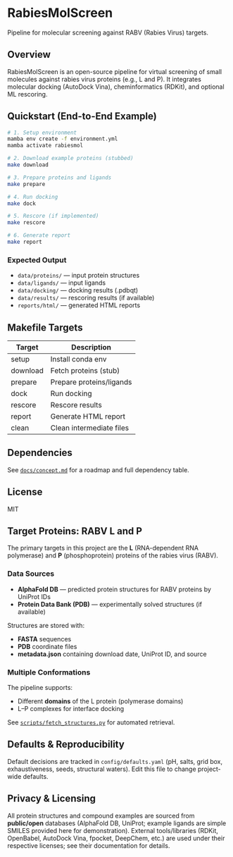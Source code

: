 # RabiesMolScreen

Pipeline for molecular screening against RABV (Rabies Virus) targets.

## Overview

RabiesMolScreen is an open-source pipeline for virtual screening of small molecules against rabies virus proteins (e.g., L and P). It integrates molecular docking (AutoDock Vina), cheminformatics (RDKit), and optional ML rescoring.

## Quickstart (End-to-End Example)

```bash
# 1. Setup environment
mamba env create -f environment.yml
mamba activate rabiesmol

# 2. Download example proteins (stubbed)
make download

# 3. Prepare proteins and ligands
make prepare

# 4. Run docking
make dock

# 5. Rescore (if implemented)
make rescore

# 6. Generate report
make report
```

### Expected Output

- `data/proteins/` — input protein structures
- `data/ligands/` — input ligands
- `data/docking/` — docking results (.pdbqt)
- `data/results/` — rescoring results (if available)
- `reports/html/` — generated HTML reports

## Makefile Targets

| Target   | Description |
|----------|-------------|
| setup    | Install conda env |
| download | Fetch proteins (stub) |
| prepare  | Prepare proteins/ligands |
| dock     | Run docking |
| rescore  | Rescore results |
| report   | Generate HTML report |
| clean    | Clean intermediate files |

## Dependencies

See [`docs/concept.md`](docs/concept.md) for a roadmap and full dependency table.

## License

MIT


## Target Proteins: RABV L and P

The primary targets in this project are the **L** (RNA-dependent RNA polymerase) and **P** (phosphoprotein) proteins of the rabies virus (RABV).

### Data Sources

- **AlphaFold DB** — predicted protein structures for RABV proteins by UniProt IDs
- **Protein Data Bank (PDB)** — experimentally solved structures (if available)

Structures are stored with:
- **FASTA** sequences
- **PDB** coordinate files
- **metadata.json** containing download date, UniProt ID, and source

### Multiple Conformations

The pipeline supports:
- Different **domains** of the L protein (polymerase domains)
- L–P complexes for interface docking

See [`scripts/fetch_structures.py`](scripts/fetch_structures.py) for automated retrieval.


## Defaults & Reproducibility

Default decisions are tracked in `config/defaults.yaml` (pH, salts, grid box, exhaustiveness, seeds, structural waters). Edit this file to change project-wide defaults.

## Privacy & Licensing

All protein structures and compound examples are sourced from **public/open** databases (AlphaFold DB, UniProt; example ligands are simple SMILES provided here for demonstration). External tools/libraries (RDKit, OpenBabel, AutoDock Vina, fpocket, DeepChem, etc.) are used under their respective licenses; see their documentation for details.
